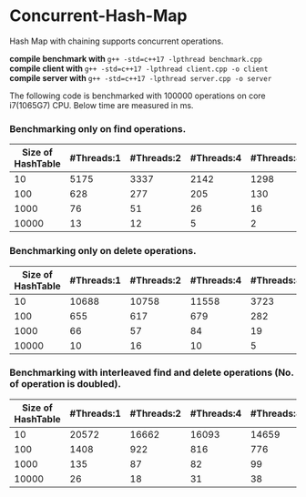# Concurrent-Hash-Map
Hash Map with chaining supports concurrent operations.

<b> compile benchmark with </b>  `g++ -std=c++17 -lpthread benchmark.cpp` <br>
<b> compile client with </b>  `g++ -std=c++17 -lpthread client.cpp -o client` <br>
<b> compile server with </b>  `g++ -std=c++17 -lpthread server.cpp -o server` <br>

<p>The following code is benchmarked with 100000 operations on core i7(1065G7) CPU. Below time are measured in ms.</p>


### Benchmarking only on find operations.
   Size of HashTable  |  #Threads:1 | #Threads:2 | #Threads:4 | #Threads:8 |
| ------------- | ------------- | ------------- | ------------- | ------------- |
| 10  | 5175  | 3337  | 2142  | 1298  |
| 100  | 628  | 277  | 205  | 130  |
| 1000  | 76  | 51  | 26  | 16  |
| 10000  |  13  | 12  | 5  | 2  |


### Benchmarking only on delete operations.
   Size of HashTable  |  #Threads:1 | #Threads:2 | #Threads:4 | #Threads:8 |
| ------------- | ------------- | ------------- | ------------- | ------------- |
| 10  | 10688  | 10758  | 11558  | 3723  |
| 100  | 655  | 617  | 679  | 282  |
| 1000  | 66  | 57  | 84  | 19  |
| 10000  |  10  | 16  | 10  | 5  |

### Benchmarking with interleaved find and delete operations (No. of operation is doubled).
   Size of HashTable  |  #Threads:1 | #Threads:2 | #Threads:4 | #Threads:8 |
| ------------- | ------------- | ------------- | ------------- | ------------- |
| 10  | 20572  | 16662  | 16093  | 14659  |
| 100  | 1408  | 922  | 816  | 776  |
| 1000  | 135  | 87  | 82  | 99  |
| 10000  |  26  | 18  | 31  | 38  |
